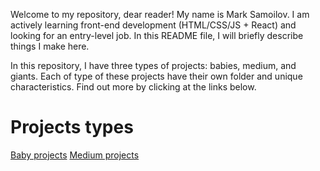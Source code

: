 Welcome to my repository, dear reader! My name is Mark Samoilov. I am actively learning front-end development (HTML/CSS/JS + React) and looking for an entry-level job. In this README file, I will briefly describe things I make here.

In this repository, I have three types of projects: babies, medium, and giants. Each of type of these projects have their own folder and unique characteristics. Find out more by clicking at the links below.

# Projects types
[Baby projects](/babies/)
[Medium projects](/babies/)